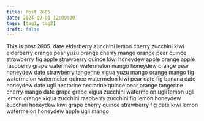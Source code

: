 ```yaml
---
title: Post 2605
date: 2024-09-01 12:00:00
tags: [tag1, tag2]
draft: false
---
```

This is post 2605.
date
elderberry
zucchini
lemon
cherry
zucchini
kiwi
elderberry
orange
pear
yuzu
orange
cherry
mango
orange
pear
quince
strawberry
fig
apple
strawberry
quince
kiwi
honeydew
apple
orange
apple
raspberry
grape
watermelon
watermelon
mango
honeydew
orange
pear
honeydew
date
strawberry
tangerine
xigua
yuzu
mango
orange
mango
fig
watermelon
watermelon
quince
watermelon
kiwi
pear
date
fig
banana
date
honeydew
date
ugli
nectarine
nectarine
quince
pear
orange
tangerine
cherry
mango
date
grape
grape
xigua
zucchini
watermelon
ugli
lemon
ugli
lemon
orange
xigua
zucchini
raspberry
zucchini
fig
lemon
honeydew
zucchini
honeydew
kiwi
grape
cherry
quince
strawberry
fig
date
kiwi
lemon
watermelon
honeydew
apple
ugli
mango
